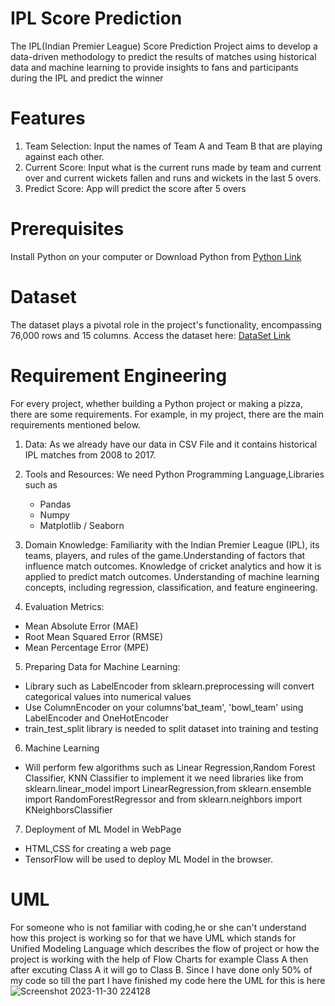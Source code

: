 # IPL Score Prediction 
The IPL(Indian Premier League) Score Prediction Project aims to develop a data-driven methodology to predict the results of  matches using historical data and machine learning to provide insights to fans and participants during the IPL and predict the winner

# Features
1. Team Selection: Input the names of Team A and Team B that are playing against each other.
2. Current Score: Input what is the current runs made by team and current over and current wickets fallen and runs and wickets in the last 5 overs.
3. Predict Score: App will predict the score after 5 overs

# Prerequisites
Install Python on your computer or Download Python from [Python Link](https://www.python.org/)

# Dataset
The dataset plays a pivotal role in the project's functionality, encompassing 76,000 rows and 15 columns. Access the dataset here: [DataSet Link](https://github.com/KhushalKhare/software_development/blob/main/Data%20Set/ipl_data.csv)

# Requirement Engineering 
For every project, whether building a Python project or making a pizza, there are some requirements. For example, in my project, there are the main requirements mentioned below.
1. Data: As we already have our data in CSV File and it contains historical IPL matches from 2008 to 2017.
2. Tools and Resources: We need Python Programming Language,Libraries such as
   * Pandas
   * Numpy
   * Matplotlib / Seaborn
3. Domain Knowledge: Familiarity with the Indian Premier League (IPL), its teams, players, and rules of the game.Understanding of factors that influence match outcomes.
   Knowledge of cricket analytics and how it is applied to predict match outcomes. Understanding of machine learning concepts,
   including regression, classification, and feature engineering.

4. Evaluation Metrics:
  * Mean Absolute Error (MAE)
  * Root Mean Squared Error (RMSE)
  * Mean Percentage Error (MPE)

5. Preparing Data for Machine Learning:
  * Library such as LabelEncoder from sklearn.preprocessing will convert categorical values into numerical values
  * Use ColumnEncoder on your columns'bat_team', 'bowl_team' using LabelEncoder and OneHotEncoder
  * train_test_split library is needed to split dataset into training and testing
6. Machine Learning
  * Will perform few algorithms such as Linear Regression,Random Forest Classifier, KNN Classifier to implement it we need libraries like
    from sklearn.linear_model import LinearRegression,from sklearn.ensemble import RandomForestRegressor and from sklearn.neighbors import KNeighborsClassifier
7. Deployment of ML Model in WebPage
  * HTML,CSS for creating a web page
  * TensorFlow will be used to deploy ML Model in the browser.

# UML
For someone who is not familiar with coding,he or she can't understand how this project is working so for that we have UML which stands for Unified Modeling Language 
which describes the flow of project or how the project is working with the help of Flow Charts for example Class A then after excuting Class A it will go to Class B.
Since I have done only 50% of my code so till the part I have finished my code here the UML for this is here ![Screenshot 2023-11-30 224128](https://github.com/KhushalKhare/software_development/assets/148461152/a1c6787e-81c9-4e62-9bd2-9cb5695763d4)







